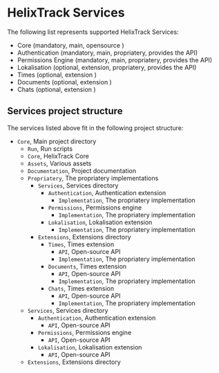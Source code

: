 # HelixTrack Services

The following list represents supported HelixTrack Services:

- Core                  (mandatory, main,       opensource                   )
- Authentication        (mandatory, main,       propriatery, provides the API)
- Permissions Engine    (mandatory, main,       propriatery, provides the API)
- Lokalisation          (optional,  extension,  propriatery, provides the API)
- Times                 (optional,  extension                                )
- Documents             (optional,  extension                                )
- Chats                 (optional,  extension                                )

## Services project structure

The services listed above fit in the following project structure:

- `Core`, Main project directory
    - `Run`, Run scripts
    - `Core`, HelixTrack Core
    - `Assets`, Various assets
    - `Documentation`, Project documentation
    - `Propriatery`, The propriatery implementations
        - `Services`, Services directory
            - `Authentication`, Authentication extension
                - `Implementation`, The propriatery implementation
            - `Permissions`, Permissions engine
                - `Implementation`, The propriatery implementation
            - `Lokalisation`, Lokalisation extension
                - `Implementation`, The propriatery implementation
        - `Extensions`, Extensions directory
            - `Times`, Times extension
                - `API`, Open-source API
                - `Implementation`, The propriatery implementation
            - `Documents`, Times extension
                - `API`, Open-source API
                - `Implementation`, The propriatery implementation
            - `Chats`, Times extension
                - `API`, Open-source API
                - `Implementation`, The propriatery implementation
    - `Services`, Services directory
        - `Authentication`, Authentication extension
            - `API`, Open-source API
        - `Permissions`, Permissions engine
            - `API`, Open-source API
        - `Lokalisation`, Lokalisation extension
            - `API`, Open-source API
    - `Extensions`, Extensions directory
